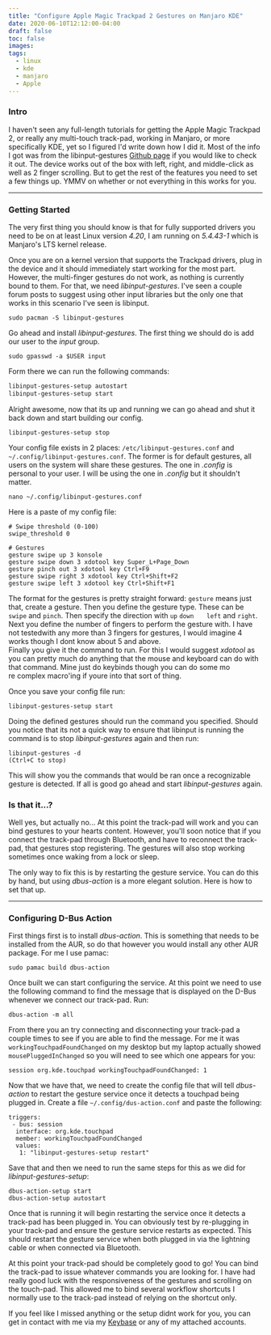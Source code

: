 ```yaml
---
title: "Configure Apple Magic Trackpad 2 Gestures on Manjaro KDE"
date: 2020-06-10T12:12:00-04:00
draft: false
toc: false
images:
tags:
  - linux
  - kde
  - manjaro
  - Apple
---
```



### Intro  
  
I haven't seen any full-length tutorials for getting the Apple Magic Trackpad 2, or really any multi-touch track-pad, working in Manjaro, or more specifically KDE, yet so I figured I'd write down how I did it. Most of the info I got was from the libinput-gestures [Github page](https://github.com/bulletmark/libinput-gestures) if you would like to check it out. The device works out of the box with left, right, and middle-click as well as 2 finger scrolling. But to get the rest of the features you need to set a few things up. YMMV on whether or not everything in this works for you.  
  
---  
  
### Getting Started  
  
The very first thing you should know is that for fully supported drivers you need to be on at least Linux version *4.20*, I am running on *5.4.43-1* which is Manjaro's LTS kernel release.  
  
Once you are on a kernel version that supports the Trackpad drivers, plug in the device and it should immediately start working for the most part. However, the multi-finger gestures do not work, as nothing is currently bound to them. For that, we need *libinput-gestures*. I've seen a couple forum posts to suggest using other input libraries but the only one that works in this scenario I've seen is libinput.  
  
```sudo pacman -S libinput-gestures```  
  
Go ahead and install *libinput-gestures*. The first thing we should do is add our user to the *input* group.  
  
```sudo gpasswd -a $USER input```  
  
Form there we can run the following commands:  
  
```bash  
libinput-gestures-setup autostart  
libinput-gestures-setup start  
```  
Alright awesome, now that its up and running we can go ahead and shut it back down and start building our config.  
  
```libinput-gestures-setup stop```  
  
Your config file exists in 2 places: `/etc/libinput-gestures.conf` and `~/.config/libinput-gestures.conf`. The former is for default gestures, all users on the system will share these gestures. The one in *.config* is personal to your user. I will be using the one in *.config* but it shouldn't matter.  
  
```nano ~/.config/libinput-gestures.conf```  
  
Here is a paste of my config file:  
  
```  
# Swipe threshold (0-100)  
swipe_threshold 0  
  
# Gestures  
gesture swipe up 3 konsole  
gesture swipe down 3 xdotool key Super_L+Page_Down  
gesture pinch out 3 xdotool key Ctrl+F9  
gesture swipe right 3 xdotool key Ctrl+Shift+F2  
gesture swipe left 3 xdotool key Ctrl+Shift+F1  
```  
  
The format for the gestures is pretty straight forward: `gesture` means just that, create a gesture. Then you define the gesture type. These can be `swipe` and `pinch`. Then specify the direction with `up` `down  
` `left` and `right`. Next you define the number of fingers to perform the gesture with. I have not testedwith any more than 3 fingers for gestures, I would imagine 4 works though I dont know about 5 and above.  
Finally you give it the command to run. For this I would suggest *xdotool* as you can pretty much do anything that the mouse and keyboard can do with that command. Mine just do keybinds though you can do some mo  
re complex macro'ing if youre into that sort of thing.  
  
Once you save your config file run:  
  
```libinput-gestures-setup start```  
  
Doing the defined gestures should run the command you specified. Should you notice that its not a quick way to ensure that libinput is running the command is to stop *libinput-gestures* again and then run:  
  
```  
libinput-gestures -d  
(Ctrl+C to stop)  
```  
This will show you the commands that would be ran once a recognizable gesture is detected. If all is good go ahead and start *libinput-gestures* again.  
  
### Is that it...?  
  
Well yes, but actually no... At this point the track-pad will work and you can bind gestures to your hearts content. However, you'll soon notice that if you connect the track-pad through Bluetooth, and have to reconnect the track-pad, that gestures stop registering. The gestures will also stop working sometimes once waking from a lock or sleep.  
  
The only way to fix this is by restarting the gesture service. You can do this by hand, but using *dbus-action* is a more elegant solution. Here is how to set that up.  
  
---  
### Configuring D-Bus Action

First things first is to install *dbus-action*. This is something that needs to be installed from the AUR, so do that however you would install any other AUR package. For me I use pamac:

```sudo pamac build dbus-action```

Once built we can start configuring the service. At this point we need to use the following command to find the message that is displayed on the D-Bus whenever we connect our track-pad. Run:

```dbus-action -m all```

From there you an try connecting and disconnecting your track-pad a couple times to see if you are able to find the message. For me it was `workingTouchpadFoundChanged` on my desktop but my laptop actually showed `mousePluggedInChanged` so you will need to see which one appears for you: 

```session org.kde.touchpad workingTouchpadFoundChanged: 1```

Now that we have that, we need to create the config file that will tell *dbus-action* to restart the gesture service once it detects a touchpad being plugged in. Create a file `~/.config/dus-action.conf` and paste the following:

```
triggers:   
 - bus: session  
  interface: org.kde.touchpad  
  member: workingTouchpadFoundChanged  
  values:  
   1: "libinput-gestures-setup restart"
```

Save that and then we need to run the same steps for this as we did for *libinput-gestures-setup*:

```
dbus-action-setup start
dbus-action-setup autostart
```

Once that is running it will begin restarting the service once it detects a track-pad has been plugged in. You can obviously test by re-plugging in your track-pad and ensure the gesture service restarts as expected. This should restart the gesture service when both plugged in via the lightning cable or when connected via Bluetooth.

At this point your track-pad should be completely good to go! You can bind the track-pad to issue whatever commands you are looking for. I have had really good luck with the responsiveness of the gestures and scrolling on the touch-pad. This allowed me to bind several workflow shortcuts I normally use to the track-pad instead of relying on the shortcut only.

If you feel like I missed anything or the setup didnt work for you, you can get in contact with me via my [Keybase](https://keybase.io/littlediobolic) or any of my attached accounts.

